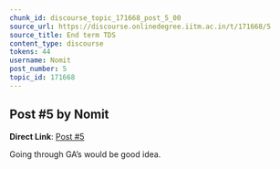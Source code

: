 ```yaml
---
chunk_id: discourse_topic_171668_post_5_00
source_url: https://discourse.onlinedegree.iitm.ac.in/t/171668/5
source_title: End term TDS
content_type: discourse
tokens: 44
username: Nomit
post_number: 5
topic_id: 171668
---
```


## Post #5 by Nomit

**Direct Link**: [Post #5](https://discourse.onlinedegree.iitm.ac.in/t/171668/5)

Going through GA’s would be good idea.
